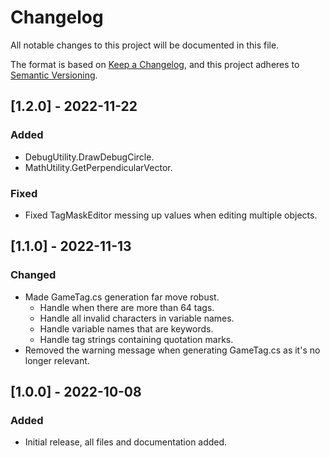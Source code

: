 # Changelog
All notable changes to this project will be documented in this file.

The format is based on [Keep a Changelog](https://keepachangelog.com/en/1.0.0/),
and this project adheres to [Semantic Versioning](https://semver.org/spec/v2.0.0.html).

## [1.2.0] - 2022-11-22

### Added
* DebugUtility.DrawDebugCircle.
* MathUtility.GetPerpendicularVector.

### Fixed
* Fixed TagMaskEditor messing up values when editing multiple objects.

## [1.1.0] - 2022-11-13

### Changed
* Made GameTag.cs generation far move robust.
  * Handle when there are more than 64 tags.
  * Handle all invalid characters in variable names.
  * Handle variable names that are keywords.
  * Handle tag strings containing quotation marks.
* Removed the warning message when generating GameTag.cs as it's no longer relevant.

## [1.0.0] - 2022-10-08

### Added
- Initial release, all files and documentation added.
